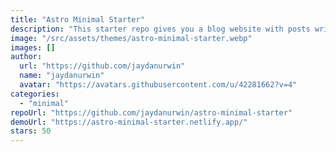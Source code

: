 ```yaml
---
title: "Astro Minimal Starter"
description: "This starter repo gives you a blog website with posts written in Markdown, all powered by Astro."
image: "/src/assets/themes/astro-minimal-starter.webp"
images: []
author:
  url: "https://github.com/jaydanurwin"
  name: "jaydanurwin"
  avatar: "https://avatars.githubusercontent.com/u/42281662?v=4"
categories:
  - "minimal"
repoUrl: "https://github.com/jaydanurwin/astro-minimal-starter"
demoUrl: "https://astro-minimal-starter.netlify.app/"
stars: 50
---
```

